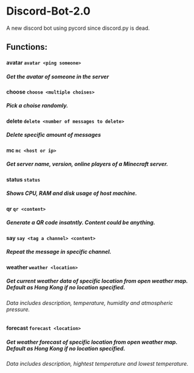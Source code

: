 # Discord-Bot-2.0
 A new discord bot using pycord since discord.py is dead.

## Functions:
#### avatar ```avatar <ping someone>```
##### Get the avatar of someone in the server
#### choose ```choose <multiple choises>```
##### Pick a choise randomly.
#### delete ```delete <number of messages to delete>```
##### Delete specific amount of messages
#### mc ```mc <host or ip>```
##### Get server name, version, online players of a Minecraft server.
#### status ```status```
##### Shows CPU, RAM and disk usage of host machine.
#### qr ```qr <content>```
##### Generate a QR code insatntly. Content could be anything.
#### say ```say <tag a channel> <content>```
##### Repeat the message in specific channel.
#### weather ```weather <location>```
##### Get current weather data of specific location from open weather map. Default as Hong Kong if no location specified.
###### Data includes description, temperature, humidity and atmospheric pressure.
#### forecast ```forecast <location>```
##### Get weather forecast of specific location from open weather map. Default as Hong Kong if no location specified.
###### Data includes description, hightest temperature and lowest temperature.
